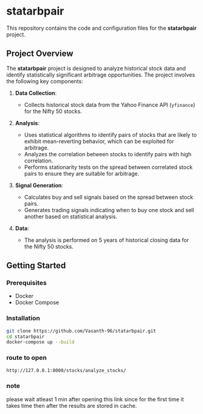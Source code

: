 # statarbpair

This repository contains the code and configuration files for the **statarbpair** project. 

## Project Overview

The **statarbpair** project is designed to analyze historical stock data and identify statistically significant arbitrage opportunities. The project involves the following key components:

1. **Data Collection**: 
   - Collects historical stock data from the Yahoo Finance API (`yfinance`) for the Nifty 50 stocks. 

2. **Analysis**:
   - Uses statistical algorithms to identify pairs of stocks that are likely to exhibit mean-reverting behavior, which can be exploited for arbitrage.
   - Analyzes the correlation between stocks to identify pairs with high correlation.
   - Performs stationarity tests on the spread between correlated stock pairs to ensure they are suitable for arbitrage.

3. **Signal Generation**:
   - Calculates buy and sell signals based on the spread between stock pairs.
   - Generates trading signals indicating when to buy one stock and sell another based on statistical analysis.

4. **Data**:
   - The analysis is performed on 5 years of historical closing data for the Nifty 50 stocks.

## Getting Started

### Prerequisites



- Docker
- Docker Compose

### Installation


   ```sh
   git clone https://github.com/Vasanth-96/statarbpair.git
   cd statarbpair
   docker-compose up --build
   ```
### route to open

   ```sh
   http://127.0.0.1:8000/stocks/analyze_stocks/
   ```
   
### note
please wait atleast 1 min after opening this link since for the first time it takes time then after the results are stored in cache.


